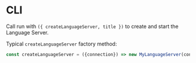 # CLI

Call run with `({ createLanguageServer, title })` to create and start the Language Server.

Typical `createLanguageServer` factory method:

```ts
const createLanguageServer = ({connection}) => new MyLanguageServer(connection)
```
